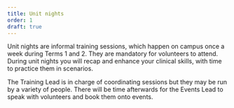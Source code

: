 ```yaml
---
title: Unit nights
order: 1
draft: true
---
```

Unit nights are informal training sessions, which happen on campus once a week during Terms 1 and 2. They are mandatory for volunteers to attend. During unit nights you will recap and enhance your clinical skills, with time to practice them in scenarios.

The Training Lead is in charge of coordinating sessions but they may be run by a variety of people. There will be time afterwards for the Events Lead to speak with volunteers and book them onto events.